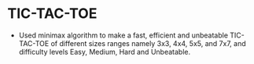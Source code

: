 # TIC-TAC-TOE
- Used minimax algorithm to make a fast, efficient and unbeatable TIC-TAC-TOE of different sizes ranges namely 3x3, 4x4, 5x5, and 7x7, and difficulty levels Easy, Medium, Hard and Unbeatable.
